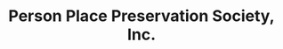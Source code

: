 ---
layout: repo
title: "Person Place Preservation Society, Inc."
id: 4486
permalink: repos/4486/
---